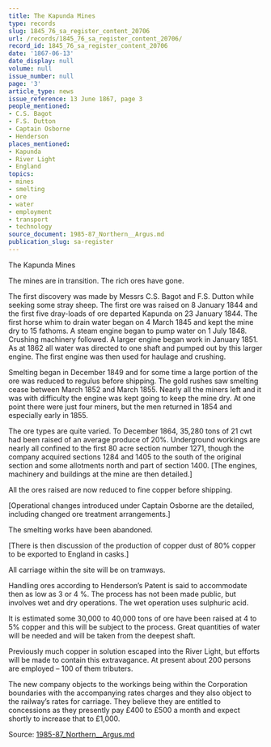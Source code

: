 ```yaml
---
title: The Kapunda Mines
type: records
slug: 1845_76_sa_register_content_20706
url: /records/1845_76_sa_register_content_20706/
record_id: 1845_76_sa_register_content_20706
date: '1867-06-13'
date_display: null
volume: null
issue_number: null
page: '3'
article_type: news
issue_reference: 13 June 1867, page 3
people_mentioned:
- C.S. Bagot
- F.S. Dutton
- Captain Osborne
- Henderson
places_mentioned:
- Kapunda
- River Light
- England
topics:
- mines
- smelting
- ore
- water
- employment
- transport
- technology
source_document: 1985-87_Northern__Argus.md
publication_slug: sa-register
---
```


The Kapunda Mines

The mines are in transition.  The rich ores have gone.

The first discovery was made by Messrs C.S. Bagot and F.S. Dutton while seeking some stray sheep.  The first ore was raised on 8 January 1844 and the first five dray-loads of ore departed Kapunda on 23 January 1844.  The first horse whim to drain water began on 4 March 1845 and kept the mine dry to 15 fathoms.  A steam engine began to pump water on 1 July 1848.  Crushing machinery followed.  A larger engine began work in January 1851.  As at 1862 all water was directed to one shaft and pumped out by this larger engine.  The first engine was then used for haulage and crushing.

Smelting began in December 1849 and for some time a large portion of the ore was reduced to regulus before shipping.  The gold rushes saw smelting cease between March 1852 and March 1855.  Nearly all the miners left and it was with difficulty the engine was kept going to keep the mine dry.  At one point there were just four miners, but the men returned in 1854 and especially early in 1855.

The ore types are quite varied.  To December 1864, 35,280 tons of 21 cwt had been raised of an average produce of 20%.  Underground workings are nearly all confined to the first 80 acre section number 1271, though the company acquired sections 1284 and 1405 to the south of the original section and some allotments north and part of section 1400.  [The engines, machinery and buildings at the mine are then detailed.]

All the ores raised are now reduced to fine copper before shipping.

[Operational changes introduced under Captain Osborne are the detailed, including changed ore treatment arrangements.]

The smelting works have been abandoned.

[There is then discussion of the production of copper dust of 80% copper to be exported to England in casks.]

All carriage within the site will be on tramways.

Handling ores according to Henderson’s Patent is said to accommodate then as low as 3 or 4 %.  The process has not been made public, but involves wet and dry operations.  The wet operation uses sulphuric acid.

It is estimated some 30,000 to 40,000 tons of ore have been raised at 4 to 5% copper and this will be subject to the process.  Great quantities of water will be needed and will be taken from the deepest shaft.

Previously much copper in solution escaped into the River Light, but efforts will be made to contain this extravagance.  At present about 200 persons are employed – 100 of them tributers.

The new company objects to the workings being within the Corporation boundaries with the accompanying rates charges and they also object to the railway’s rates for carriage.  They believe they are entitled to concessions as they presently pay £400 to £500 a month and expect shortly to increase that to £1,000.

Source: [1985-87_Northern__Argus.md](/downloads/markdown/1985-87_Northern__Argus.md)
